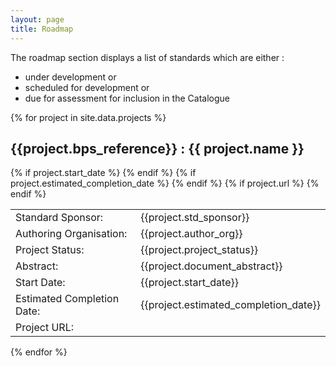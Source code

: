 ```yaml
---
layout: page
title: Roadmap
---
```

The  roadmap section displays a list of standards which are either :
+ under development or
+ scheduled for development or
+ due for assessment for inclusion in the Catalogue

{% for project in site.data.projects %}
## {{project.bps_reference}} : {{ project.name }}
<table>
    <tr>
        <td>Standard Sponsor:</td>
        <td>{{project.std_sponsor}}</td>
    </tr>
    <tr>
        <td>Authoring Organisation:</td>
        <td>{{project.author_org}}</td>
    </tr>
    <tr>
        <td>Project Status:</td>
        <td>{{project.project_status}}</td>
    </tr>
    <tr>
        <td>Abstract:</td>
        <td>{{project.document_abstract}}</td>
    </tr>
{% if project.start_date %}    
    <tr>
        <td>Start Date:</td>
        <td>{{project.start_date}}</td>
    </tr>
{% endif %}
{% if project.estimated_completion_date %}
    <tr>
        <td>Estimated Completion Date:</td>
        <td>{{project.estimated_completion_date}}</td>
    </tr>
{% endif %}
{% if project.url %}
    <tr>
        <td>Project URL:</td>
        <td>
            <a href="{{project.url}}"/>
        </td>
    </tr>
{% endif %}
</table>
  

{% endfor %}


